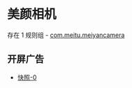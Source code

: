 # 美颜相机

存在 1 规则组 - [com.meitu.meiyancamera](/src/apps/com.meitu.meiyancamera.ts)

## 开屏广告

- [快照-0](https://i.gkd.li/import/13759397)
